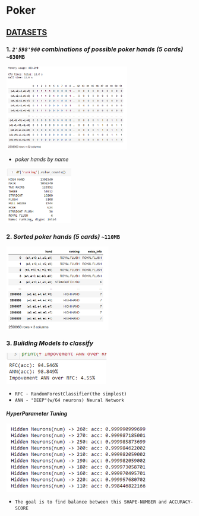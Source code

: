 # Poker
## [DATASETS](https://drive.google.com/drive/folders/1w6PQbn18IxupROkAhsxvVtzbbE1LD_-C?usp=sharing) 
### 1. *`2'598'960` combinations of possible poker hands (5 cards)* `~630MB`

<img src="https://github.com/Siegbertov/Poker/blob/main/photos/visualization.png" width="325" height="225" />

* *poker hands by name*

<img src="https://github.com/Siegbertov/Poker/blob/main/photos/ranking_quantities.png" width="175" height="150" />

### 2. *Sorted poker hands (5 cards)* `~110MB`

<img src="https://github.com/Siegbertov/Poker/blob/main/photos/sorted_hands.png" width="275" height="225" />

### 3. *Building Models to classify*
![ranking](photos/model_scores.png)

- `RFC - RandomForestClassifier(the simplest)`
- `ANN - "DEEP"(w/64 neurons) Neural Network`
#### *HyperParameter Tuning*
![hidden_neurons_accuracy_scores](photos/hidden_neurons_accuracy_scores.png)

- `The goal is to find balance between this SHAPE-NUMBER and ACCURACY-SCORE`
